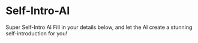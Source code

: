 # Self-Intro-AI
Super Self-Intro AI Fill in your details below, and let the AI create a stunning self-introduction for you!
